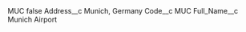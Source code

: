 <?xml version="1.0" encoding="UTF-8"?>
<CustomMetadata xmlns="http://soap.sforce.com/2006/04/metadata" xmlns:xsi="http://www.w3.org/2001/XMLSchema-instance" xmlns:xsd="http://www.w3.org/2001/XMLSchema">
    <label>MUC</label>
    <protected>false</protected>
    <values>
        <field>Address__c</field>
        <value xsi:type="xsd:string">Munich, Germany</value>
    </values>
    <values>
        <field>Code__c</field>
        <value xsi:type="xsd:string">MUC</value>
    </values>
    <values>
        <field>Full_Name__c</field>
        <value xsi:type="xsd:string">Munich Airport</value>
    </values>
</CustomMetadata>
